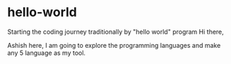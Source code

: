 # hello-world
Starting the coding journey traditionally by "hello world" program
Hi there,

Ashish here, I am going to explore the programming languages and make any 5 language as my tool.
